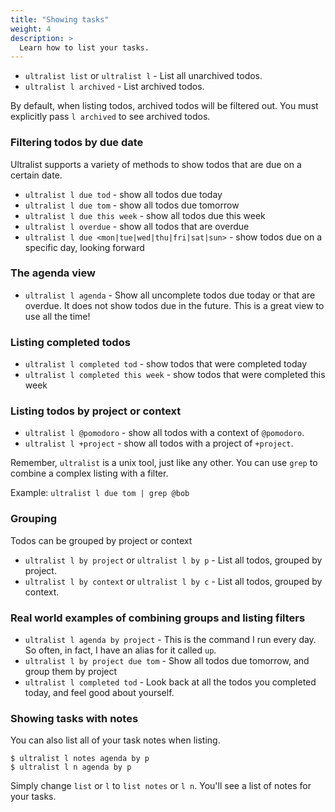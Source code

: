 ```yaml
---
title: "Showing tasks"
weight: 4
description: >
  Learn how to list your tasks.
---
```


* `ultralist list` or `ultralist l` - List all unarchived todos.
* `ultralist l archived` - List archived todos.

By default, when listing todos, archived todos will be filtered out.  You must explicitly pass `l archived` to see archived todos.

### Filtering todos by due date

Ultralist supports a variety of methods to show todos that are due on a certain date.

* `ultralist l due tod` - show all todos due today
* `ultralist l due tom` - show all todos due tomorrow
* `ultralist l due this week` - show all todos due this week
* `ultralist l overdue` - show all todos that are overdue
* `ultralist l due <mon|tue|wed|thu|fri|sat|sun>` - show todos due on a specific day, looking forward

### The agenda view

* `ultralist l agenda` - Show all uncomplete todos due today or that are overdue.  It does not show todos due in the future.  This is a great view to use all the time!

### Listing completed todos

* `ultralist l completed tod` - show todos that were completed today
* `ultralist l completed this week` - show todos that were completed this week

### Listing todos by project or context

* `ultralist l @pomodoro` - show all todos with a context of `@pomodoro`.
* `ultralist l +project` - show all todos with a project of `+project`.

Remember, `ultralist` is a unix tool, just like any other.  You can use `grep` to combine a complex listing with a filter.

Example: `ultralist l due tom | grep @bob`

### Grouping

Todos can be grouped by project or context

* `ultralist l by project` or `ultralist l by p` - List all todos, grouped by project. 
* `ultralist l by context` or `ultralist l by c` - List all todos, grouped by context. 

### Real world examples of combining groups and listing filters

* `ultralist l agenda by project` - This is the command I run every day.  So often, in fact, I have an alias for it called `up`.
* `ultralist l by project due tom` - Show all todos due tomorrow, and group them by project
* `ultralist l completed tod` - Look back at all the todos you completed today, and feel good about yourself.

### Showing tasks with notes

You can also list all of your task notes when listing.

```shell
$ ultralist l notes agenda by p
$ ultralist l n agenda by p
```

Simply change `list` or `l` to `list notes` or `l n`.  You'll see a list of notes for your tasks.
